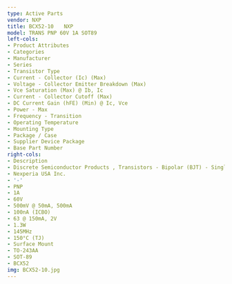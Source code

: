 ```yaml
---
type: Active Parts
vendor: NXP
title: BCX52-10　　NXP
model: TRANS PNP 60V 1A SOT89
left-cols:
- Product Attributes
- Categories
- Manufacturer
- Series
- Transistor Type
- Current - Collector (Ic) (Max)
- Voltage - Collector Emitter Breakdown (Max)
- Vce Saturation (Max) @ Ib, Ic
- Current - Collector Cutoff (Max)
- DC Current Gain (hFE) (Min) @ Ic, Vce
- Power - Max
- Frequency - Transition
- Operating Temperature
- Mounting Type
- Package / Case
- Supplier Device Package
- Base Part Number
right-cols:
- Description
- Discrete Semiconductor Products , Transistors - Bipolar (BJT) - Single
- Nexperia USA Inc.
- '-'
- PNP
- 1A
- 60V
- 500mV @ 50mA, 500mA
- 100nA (ICBO)
- 63 @ 150mA, 2V
- 1.3W
- 145MHz
- 150°C (TJ)
- Surface Mount
- TO-243AA
- SOT-89
- BCX52
img: BCX52-10.jpg
---
```


